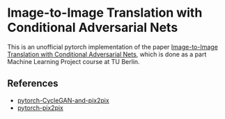 # Image-to-Image Translation with Conditional Adversarial Nets

This is an unofficial pytorch implementation of the paper [Image-to-Image Translation with Conditional Adversarial Nets](https://phillipi.github.io/pix2pix/), which is done as a part Machine Learning Project course at TU Berlin.



## References
- [pytorch-CycleGAN-and-pix2pix](https://github.com/junyanz/pytorch-CycleGAN-and-pix2pix)
- [pytorch-pix2pix](https://github.com/znxlwm/pytorch-pix2pix)
